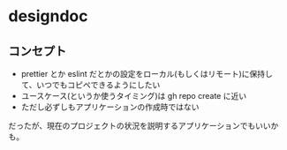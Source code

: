 # designdoc

## コンセプト
- prettier とか eslint だとかの設定をローカル(もしくはリモート)に保持して、いつでもコピペできるようにしたい
- ユースケース(というか使うタイミング)は gh repo create に近い
- ただし必ずしもアプリケーションの作成時ではない

だったが、現在のプロジェクトの状況を説明するアプリケーションでもいいかも。
